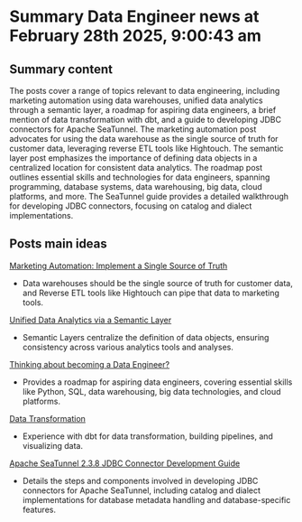 # Summary Data Engineer news at February 28th 2025, 9:00:43 am
## Summary content
The posts cover a range of topics relevant to data engineering, including marketing automation using data warehouses, unified data analytics through a semantic layer, a roadmap for aspiring data engineers, a brief mention of data transformation with dbt, and a guide to developing JDBC connectors for Apache SeaTunnel. The marketing automation post advocates for using the data warehouse as the single source of truth for customer data, leveraging reverse ETL tools like Hightouch. The semantic layer post emphasizes the importance of defining data objects in a centralized location for consistent data analytics. The roadmap post outlines essential skills and technologies for data engineers, spanning programming, database systems, data warehousing, big data, cloud platforms, and more. The SeaTunnel guide provides a detailed walkthrough for developing JDBC connectors, focusing on catalog and dialect implementations.

## Posts main ideas
[Marketing Automation: Implement a Single Source of Truth](https://dev.to/johnai/marketing-automation-implement-a-single-source-of-truth-194a)
*   Data warehouses should be the single source of truth for customer data, and Reverse ETL tools like Hightouch can pipe that data to marketing tools.

[Unified Data Analytics via a Semantic Layer](https://dev.to/johnai/unified-data-analytics-via-a-semantic-layer-gam)
*   Semantic Layers centralize the definition of data objects, ensuring consistency across various analytics tools and analyses.

[Thinking about becoming a Data Engineer?](https://dev.to/henryclapton/thinking-about-becoming-a-data-engineer-phb)
*   Provides a roadmap for aspiring data engineers, covering essential skills like Python, SQL, data warehousing, big data technologies, and cloud platforms.

[Data Transformation](https://dev.to/grokker_f9bf83d79cb9beb6f/data-transformation-54j8)
*   Experience with dbt for data transformation, building pipelines, and visualizing data.

[Apache SeaTunnel 2.3.8 JDBC Connector Development Guide](https://dev.to/seatunnel/apache-seatunnel-238-jdbc-connector-development-guide-54e5)
*   Details the steps and components involved in developing JDBC connectors for Apache SeaTunnel, including catalog and dialect implementations for database metadata handling and database-specific features.
